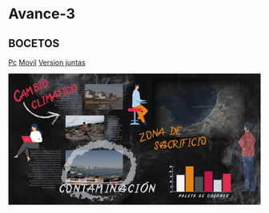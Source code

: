 # Avance-3
## BOCETOS
[Pc](https://wireframe.cc/AAUsyM) 
[Movil](https://wireframe.cc/jEKVGy)
[Version juntas](https://personas-de-sacrificio.github.io/Avance-3/)

![Moodboard](https://raw.githubusercontent.com/Personas-de-sacrificio/Avance-3/main/moodboard.png)
